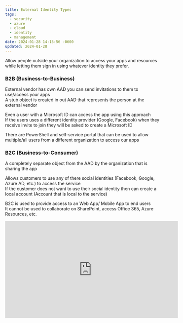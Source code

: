 ```yaml
---
title: External Identity Types
tags:
  - security
  - azure
  - cloud
  - identity
  - management
date: 2024-01-28 14:15:56 -0600
updated: 2024-01-28
---
```


Allow people outside your organization to access your apps and resources while letting them sign in using whatever identity they prefer.

### B2B (Business-to-Business)  
External vendor has own AAD you can send invitations to them to use/access your apps  
A stub object is created in out AAD that represents the person at the external vendor

Even a user with a Microsoft ID can access the app using this approach  
If the users uses a different identity provider (Google, Facebook) when they receive invite to join they will be asked to create a Microsoft ID

There are PowerShell and self-service portal that can be used to allow multiple/all users from a different organization to access our apps  

### B2C (Business-to-Consumer)
A completely separate object from the AAD by the organization that is sharing the app

Allows customers to use any of there social identities (Facebook, Google, Azure AD, etc.) to access the service  
If the customer does not want to use their social identity then can create a local account (Account that is local to the service)

B2C is used to provide access to an Web App/ Mobile App to end users  
It cannot be used to collaborate on SharePoint, access Office 365, Azure Resources, etc.

<iframe width="560" height="315" src="https://www.youtube-nocookie.com/embed/U2Temcn-hes?si=WYbo_iDLvya9pzF5" title="YouTube video player" frameborder="0" allow="accelerometer; autoplay; clipboard-write; encrypted-media; gyroscope; picture-in-picture; web-share" allowfullscreen></iframe>

